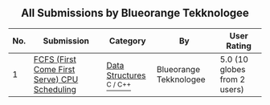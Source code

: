 ﻿<div align="center">

## All Submissions by Blueorange Tekknologee

</div>

No.  | Submission | Category | By   | User Rating
---- | ---------- | -------- | ---- | -----------
1 | [FCFS \(First Come First Serve\) CPU Scheduling<br />](https://github.com/Planet-Source-Code/blueorange-tekknologee-fcfs-first-come-first-serve-cpu-scheduling__3-12179) | [Data Structures<br /><sup>C / C++</sup>](../ByCategory/data-structures__3-8.md) | Blueorange Tekknologee | 5.0 (10 globes from 2 users)
